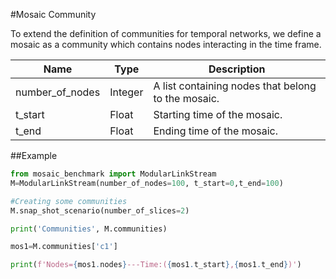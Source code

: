 #Mosaic Community

To extend the definition of communities for temporal networks, we define a mosaic as a community which contains nodes interacting in the time frame.

Name  |  Type | Description 
-------------  | ------------- |-------------
number_of_nodes  | Integer |A list containing nodes that belong to the mosaic.
t_start |Float | Starting time  of the mosaic.
t_end | Float |Ending time of the mosaic.

##Example
```python
from mosaic_benchmark import ModularLinkStream
M=ModularLinkStream(number_of_nodes=100, t_start=0,t_end=100)

#Creating some communities
M.snap_shot_scenario(number_of_slices=2)

print('Communities', M.communities)

mos1=M.communities['c1']

print(f'Nodes={mos1.nodes}---Time:({mos1.t_start},{mos1.t_end})')

```


